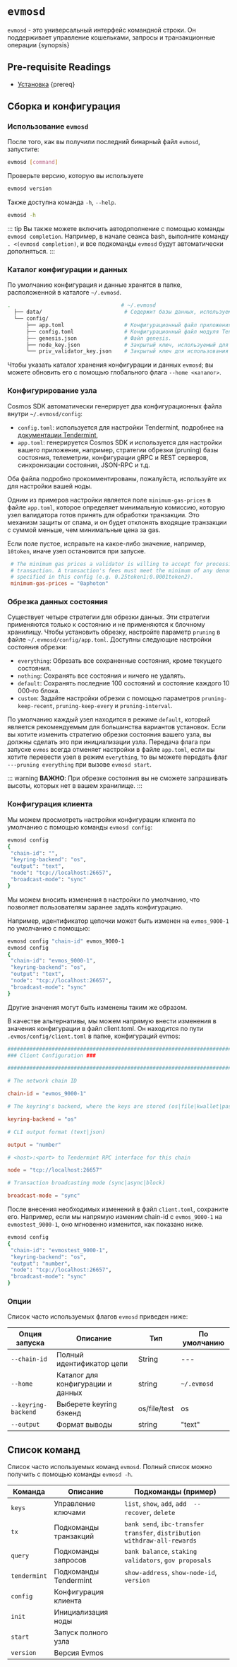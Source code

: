 <!--
order: 2
-->

# `evmosd`

`evmosd` - это универсальный интерфейс командной строки. Он поддерживает управление кошельками, запросы и транзакционные операции {synopsis}

## Pre-requisite Readings

- [Установка](./installation.md) {prereq}

## Сборка и конфигурация

### Использование `evmosd`

После того, как вы получили последний бинарный файл `evmosd`, запустите:

```bash
evmosd [command]
```

Проверьте версию, которую вы используете

```bash
evmosd version
```

Также доступна команда `-h`, `--help`.

```bash
evmosd -h
```

::: tip
Вы также можете включить автодополнение с помощью команды `evmosd completion`. Например, в начале сеанса bash, выполните команду `. <(evmosd completion)`, и все подкоманды `evmosd` будут автоматически дополняться.
:::

### Каталог конфигурации и данных

По умолчанию конфигурация и данные хранятся в папке, расположенной в каталоге `~/.evmosd`.

```bash
.                                   # ~/.evmosd
  ├── data/                          # Содержит базы данных, используемые узлом.
  └── config/
      ├── app.toml                   # Конфигурационный файл приложения.
      ├── config.toml                # Конфигурационный файл модуля Tendermint.
      ├── genesis.json               # Файл genesis.
      ├── node_key.json              # Закрытый ключ, используемый для аутентификации узла в протоколе p2p.
      └── priv_validator_key.json    # Закрытый ключ для использования в качестве валидатора в протоколе консенсуса.
```

Чтобы указать каталог хранения конфигурации и данных `evmosd`; вы можете обновить его с помощью глобального флага `--home <каталог>`.

### Конфигурирование узла

Cosmos SDK автоматически генерирует два конфигурационных файла внутри `~/.evmosd/config`:

- `config.toml`: используется для настройки Tendermint, подробнее на [документации Tendermint](https://docs.tendermint.com/master/nodes/configuration.html),
- `app.toml`: генерируется Cosmos SDK и используется для настройки вашего приложения, например, стратегии обрезки (pruning) базы состояния, телеметрии, конфигурации gRPC и REST серверов, синхронизации состояния, JSON-RPC и т.д.

Оба файла подробно прокомментированы, пожалуйста, используйте их для настройки вашей ноды.

Одним из примеров настройки является поле `minimum-gas-prices` в файле `app.toml`, которое определяет минимальную комиссию, которую узел валидатора готов принять для обработки транзакции. Это механизм защиты от спама, и он будет отклонять входящие транзакции с суммой меньше, чем минимальные цена за gas.

Если поле пустое, исправьте на какое-либо значение, например, `10token`, иначе узел остановится при запуске.

```toml
 # The minimum gas prices a validator is willing to accept for processing a
 # transaction. A transaction's fees must meet the minimum of any denomination
 # specified in this config (e.g. 0.25token1;0.0001token2).
 minimum-gas-prices = "0aphoton"
```

### Обрезка данных состояния

Существует четыре стратегии для обрезки данных. Эти стратегии применяются только к состоянию и не применяются к блочному хранилищу.
Чтобы установить обрезку, настройте параметр `pruning` в файле `~/.evmosd/config/app.toml`.
Доступны следующие настройки состояния обрезки:

- `everything`: Обрезать все сохраненные состояния, кроме текущего состояния.
- `nothing`: Сохранять все состояния и ничего не удалять.
- `default`: Сохранять последние 100 состояний и состояние каждого 10 000-го блока.
- `custom`: Задайте настройки обрезки с помощью параметров `pruning-keep-recent`, `pruning-keep-every` и `pruning-interval`.

По умолчанию каждый узел находится в режиме `default`, который является рекомендуемым для большинства вариантов установок.
Если вы хотите изменить стратегию обрезки состояния вашего узла, вы должны сделать это при инициализации узла. Передача флага при запуске `evmos` всегда отменяет настройки в файле `app.toml`, если вы хотите перевести узел в режим `everything`, то вы можете передать флаг `---pruning everything` при вызове `evmosd start`.

::: warning
**ВАЖНО**:
При обрезке состояния вы не сможете запрашивать высоты, которых нет в вашем хранилище.
:::

### Конфигурация клиента

Мы можем просмотреть настройки конфигурации клиента по умолчанию с помощью команды `evmosd config`:

```bash
evmosd config
{
 "chain-id": "",
 "keyring-backend": "os",
 "output": "text",
 "node": "tcp://localhost:26657",
 "broadcast-mode": "sync"
}
```

Мы можем вносить изменения в настройки по умолчанию, что позволяет пользователям заранее задать конфигурацию.

Например, идентификатор цепочки может быть изменен на `evmos_9000-1` по умолчанию с помощью:

```bash
evmosd config "chain-id" evmos_9000-1
evmosd config
{
 "chain-id": "evmos_9000-1",
 "keyring-backend": "os",
 "output": "text",
 "node": "tcp://localhost:26657",
 "broadcast-mode": "sync"
}
```

Другие значения могут быть изменены таким же образом.

В качестве альтернативы, мы можем напрямую внести изменения в значения конфигурации в файл client.toml. Он находится по пути `.evmos/config/client.toml` в папке, конфигураций evmos:

```toml
############################################################################
### Client Configuration ###

############################################################################

# The network chain ID

chain-id = "evmos_9000-1"

# The keyring's backend, where the keys are stored (os|file|kwallet|pass|test|memory)

keyring-backend = "os"

# CLI output format (text|json)

output = "number"

# <host>:<port> to Tendermint RPC interface for this chain

node = "tcp://localhost:26657"

# Transaction broadcasting mode (sync|async|block)

broadcast-mode = "sync"
```

После внесения необходимых изменений в файл `client.toml`, сохраните его. Например, если мы напрямую изменим chain-id с `evmos_9000-1` на `evmostest_9000-1`, оно мгновенно изменится, как показано ниже.

```bash
evmosd config
{
 "chain-id": "evmostest_9000-1",
 "keyring-backend": "os",
 "output": "number",
 "node": "tcp://localhost:26657",
 "broadcast-mode": "sync"
}
```

### Опции

Список часто используемых флагов `evmosd` приведен ниже:

| Опция запуска       | Описание                          | Тип          | По умолчанию    |
|---------------------|-----------------------------------|--------------|-----------------|
| `--chain-id`        | Полный идентификатор цепи         | String       | ---             |
| `--home`            | Каталог для конфигурации и данных | string       | `~/.evmosd`     |
| `--keyring-backend` | Выберете keyring бэкенд           | os/file/test | os              |
| `--output`          | Формат выводы                     | string       | "text"          |

## Список команд

Список часто используемых команд `evmosd`. Полный список можно получить с помощью команды `evmosd -h`.

| Команда      | Описание                 | Подкоманды (пример)                                                     |
|--------------|--------------------------|---------------------------------------------------------------------------|
| `keys`       | Управление ключами       | `list`, `show`, `add`, `add  --recover`, `delete`                         |
| `tx`         | Подкоманды транзакций    | `bank send`, `ibc-transfer transfer`, `distribution withdraw-all-rewards` |
| `query`      | Подкоманды запросов      | `bank balance`, `staking validators`, `gov proposals`                     |
| `tendermint` | Подкоманды Tendermint    | `show-address`, `show-node-id`, `version`                                 |
| `config`     | Конфигурация клиента     |                                                                           |
| `init`       | Инициализация ноды       |                                                                           |
| `start`      | Запуск полного узла      |                                                                           |
| `version`    | Версия Evmos             |                                                                           |
